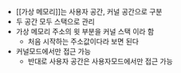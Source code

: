 - [[가상 메모리]]는 사용자 공간, 커널 공간으로 구분
- 두 공간 모두 스택으로 관리
- 가상 메모리 주소의 윗 부분을 커널 스택 이라 함
	- 처음 시작하는 주소값이다라 보면 된다
- 커널모드에서만 접근 가능
	- 반대로 사용자 공간은 사용자모드에서만 접근 가능